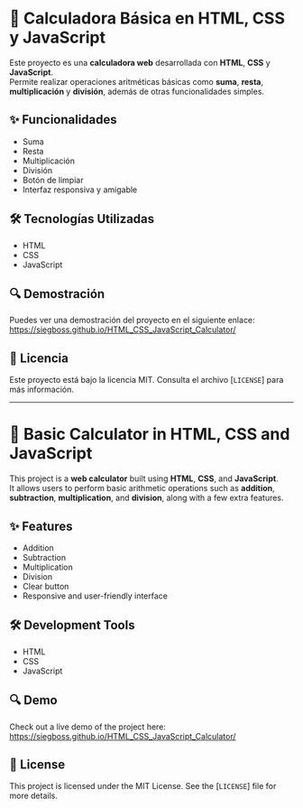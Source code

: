 # 🧮 Calculadora Básica en HTML, CSS y JavaScript

Este proyecto es una **calculadora web** desarrollada con **HTML**, **CSS** y **JavaScript**.  
Permite realizar operaciones aritméticas básicas como **suma**, **resta**, **multiplicación** y **división**, además de otras funcionalidades simples.

## ✨ Funcionalidades

- Suma
- Resta
- Multiplicación
- División
- Botón de limpiar
- Interfaz responsiva y amigable

## 🛠️ Tecnologías Utilizadas

- HTML  
- CSS  
- JavaScript

## 🔍 Demostración

Puedes ver una demostración del proyecto en el siguiente enlace: https://siegboss.github.io/HTML_CSS_JavaScript_Calculator/

## 📄 Licencia

Este proyecto está bajo la licencia MIT. Consulta el archivo [`LICENSE`] para más información.

---

# 🧮 Basic Calculator in HTML, CSS and JavaScript

This project is a **web calculator** built using **HTML**, **CSS**, and **JavaScript**.  
It allows users to perform basic arithmetic operations such as **addition**, **subtraction**, **multiplication**, and **division**, along with a few extra features.

## ✨ Features

- Addition  
- Subtraction  
- Multiplication  
- Division  
- Clear button  
- Responsive and user-friendly interface

## 🛠️ Development Tools

- HTML  
- CSS  
- JavaScript

## 🔍 Demo

Check out a live demo of the project here: https://siegboss.github.io/HTML_CSS_JavaScript_Calculator/

## 📄 License

This project is licensed under the MIT License. See the [`LICENSE`] file for more details.
